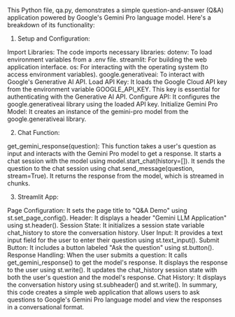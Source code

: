 This Python file, qa.py, demonstrates a simple question-and-answer (Q&A) application powered by Google's Gemini Pro language model. Here's a breakdown of its functionality:

1. Setup and Configuration:

Import Libraries: The code imports necessary libraries:
dotenv: To load environment variables from a .env file.
streamlit: For building the web application interface.
os: For interacting with the operating system (to access environment variables).
google.generativeai: To interact with Google's Generative AI API.
Load API Key: It loads the Google Cloud API key from the environment variable GOOGLE_API_KEY. This key is essential for authenticating with the Generative AI API.
Configure API: It configures the google.generativeai library using the loaded API key.
Initialize Gemini Pro Model: It creates an instance of the gemini-pro model from the google.generativeai library.


2. Chat Function:

get_gemini_response(question): This function takes a user's question as input and interacts with the Gemini Pro model to get a response.
It starts a chat session with the model using model.start_chat(history=[]).
It sends the question to the chat session using chat.send_message(question, stream=True).
It returns the response from the model, which is streamed in chunks.


3. Streamlit App:

Page Configuration: It sets the page title to "Q&A Demo" using st.set_page_config().
Header: It displays a header "Gemini LLM Application" using st.header().
Session State: It initializes a session state variable chat_history to store the conversation history.
User Input: It provides a text input field for the user to enter their question using st.text_input().
Submit Button: It includes a button labeled "Ask the question" using st.button().
Response Handling:
When the user submits a question:
It calls get_gemini_response() to get the model's response.
It displays the response to the user using st.write().
It updates the chat_history session state with both the user's question and the model's response.
Chat History: It displays the conversation history using st.subheader() and st.write().
In summary, this code creates a simple web application that allows users to ask questions to Google's Gemini Pro language model and view the responses in a conversational format.

